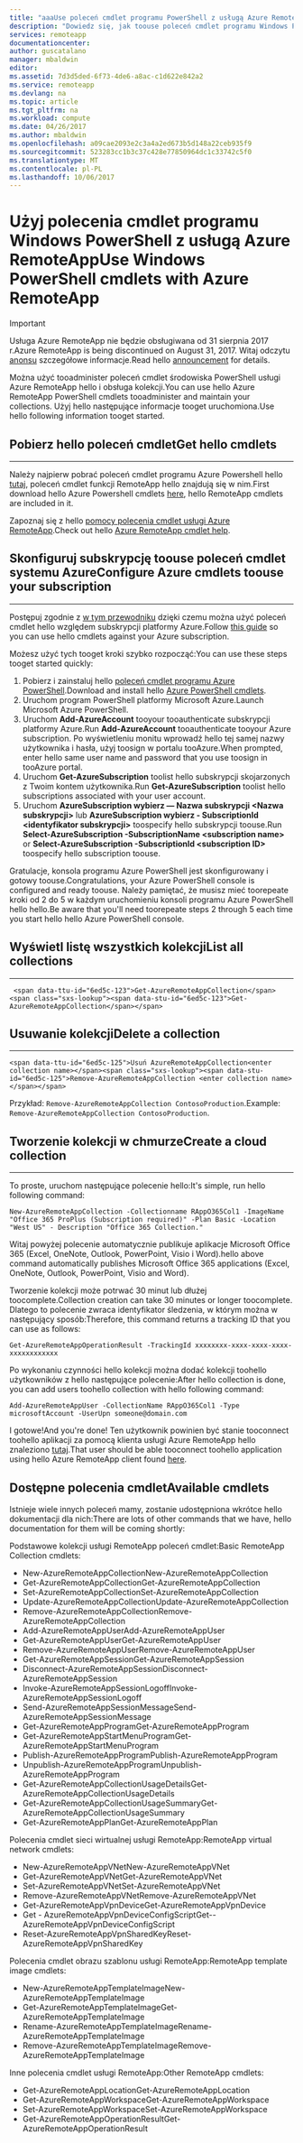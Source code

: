 ```yaml
---
title: "aaaUse poleceń cmdlet programu PowerShell z usługą Azure RemoteApp | Dokumentacja firmy Microsoft"
description: "Dowiedz się, jak toouse poleceń cmdlet programu Windows PowerShell w usłudze Azure RemoteApp."
services: remoteapp
documentationcenter: 
author: guscatalano
manager: mbaldwin
editor: 
ms.assetid: 7d3d5ded-6f73-4de6-a8ac-c1d622e842a2
ms.service: remoteapp
ms.devlang: na
ms.topic: article
ms.tgt_pltfrm: na
ms.workload: compute
ms.date: 04/26/2017
ms.author: mbaldwin
ms.openlocfilehash: a09cae2093e2c3a4a2ed673b5d148a22ceb935f9
ms.sourcegitcommit: 523283cc1b3c37c428e77850964dc1c33742c5f0
ms.translationtype: MT
ms.contentlocale: pl-PL
ms.lasthandoff: 10/06/2017
---
```

# <a name="use-windows-powershell-cmdlets-with-azure-remoteapp"></a><span data-ttu-id="6ed5c-103">Użyj polecenia cmdlet programu Windows PowerShell z usługą Azure RemoteApp</span><span class="sxs-lookup"><span data-stu-id="6ed5c-103">Use Windows PowerShell cmdlets with Azure RemoteApp</span></span>
> [!IMPORTANT]
> <span data-ttu-id="6ed5c-104">Usługa Azure RemoteApp nie będzie obsługiwana od 31 sierpnia 2017 r.</span><span class="sxs-lookup"><span data-stu-id="6ed5c-104">Azure RemoteApp is being discontinued on August 31, 2017.</span></span> <span data-ttu-id="6ed5c-105">Witaj odczytu [anonsu](https://go.microsoft.com/fwlink/?linkid=821148) szczegółowe informacje.</span><span class="sxs-lookup"><span data-stu-id="6ed5c-105">Read hello [announcement](https://go.microsoft.com/fwlink/?linkid=821148) for details.</span></span>
> 
> 

 <span data-ttu-id="6ed5c-106">Można użyć tooadminister poleceń cmdlet środowiska PowerShell usługi Azure RemoteApp hello i obsługa kolekcji.</span><span class="sxs-lookup"><span data-stu-id="6ed5c-106">You can use hello Azure RemoteApp PowerShell cmdlets tooadminister and maintain your collections.</span></span> <span data-ttu-id="6ed5c-107">Użyj hello następujące informacje tooget uruchomiona.</span><span class="sxs-lookup"><span data-stu-id="6ed5c-107">Use hello following information tooget started.</span></span>

## <a name="get-hello-cmdlets"></a><span data-ttu-id="6ed5c-108">Pobierz hello poleceń cmdlet</span><span class="sxs-lookup"><span data-stu-id="6ed5c-108">Get hello cmdlets</span></span>
- - -
<span data-ttu-id="6ed5c-109">Należy najpierw pobrać poleceń cmdlet programu Azure Powershell hello [tutaj](http://go.microsoft.com/?linkid=9811175), poleceń cmdlet funkcji RemoteApp hello znajdują się w nim.</span><span class="sxs-lookup"><span data-stu-id="6ed5c-109">First download hello Azure Powershell cmdlets [here](http://go.microsoft.com/?linkid=9811175), hello RemoteApp cmdlets are included in it.</span></span> 

<span data-ttu-id="6ed5c-110">Zapoznaj się z hello [pomocy polecenia cmdlet usługi Azure RemoteApp](/powershell/module/azure?view=azuresmps-3.7.0).</span><span class="sxs-lookup"><span data-stu-id="6ed5c-110">Check out hello [Azure RemoteApp cmdlet help](/powershell/module/azure?view=azuresmps-3.7.0).</span></span>

## <a name="configure-azure-cmdlets-toouse-your-subscription"></a><span data-ttu-id="6ed5c-111">Skonfiguruj subskrypcję toouse poleceń cmdlet systemu Azure</span><span class="sxs-lookup"><span data-stu-id="6ed5c-111">Configure Azure cmdlets toouse your subscription</span></span>
- - -
<span data-ttu-id="6ed5c-112">Postępuj zgodnie z [w tym przewodniku](/powershell/azure/overview) dzięki czemu można użyć poleceń cmdlet hello względem subskrypcji platformy Azure.</span><span class="sxs-lookup"><span data-stu-id="6ed5c-112">Follow [this guide](/powershell/azure/overview) so you can use hello cmdlets against your Azure subscription.</span></span>

<span data-ttu-id="6ed5c-113">Możesz użyć tych tooget kroki szybko rozpocząć:</span><span class="sxs-lookup"><span data-stu-id="6ed5c-113">You can use these steps tooget started quickly:</span></span>

1. <span data-ttu-id="6ed5c-114">Pobierz i zainstaluj hello [poleceń cmdlet programu Azure PowerShell](http://go.microsoft.com/?linkid=9811175).</span><span class="sxs-lookup"><span data-stu-id="6ed5c-114">Download and install hello [Azure PowerShell cmdlets](http://go.microsoft.com/?linkid=9811175).</span></span>
2. <span data-ttu-id="6ed5c-115">Uruchom program PowerShell platformy Microsoft Azure.</span><span class="sxs-lookup"><span data-stu-id="6ed5c-115">Launch Microsoft Azure PowerShell.</span></span>
3. <span data-ttu-id="6ed5c-116">Uruchom **Add-AzureAccount** tooyour tooauthenticate subskrypcji platformy Azure.</span><span class="sxs-lookup"><span data-stu-id="6ed5c-116">Run **Add-AzureAccount** tooauthenticate tooyour Azure subscription.</span></span> <span data-ttu-id="6ed5c-117">Po wyświetleniu monitu wprowadź hello tej samej nazwy użytkownika i hasła, użyj toosign w portalu tooAzure.</span><span class="sxs-lookup"><span data-stu-id="6ed5c-117">When prompted, enter hello same user name and password that you use toosign in tooAzure portal.</span></span>  
4. <span data-ttu-id="6ed5c-118">Uruchom **Get-AzureSubscription** toolist hello subskrypcji skojarzonych z Twoim kontem użytkownika.</span><span class="sxs-lookup"><span data-stu-id="6ed5c-118">Run **Get-AzureSubscription** toolist hello subscriptions associated with your user account.</span></span> 
5. <span data-ttu-id="6ed5c-119">Uruchom **AzureSubscription wybierz — Nazwa subskrypcji &lt;Nazwa subskrypcji&gt;**  lub **AzureSubscription wybierz - SubscriptionId &lt;identyfikator subskrypcji&gt;**  toospecify hello subskrypcji toouse.</span><span class="sxs-lookup"><span data-stu-id="6ed5c-119">Run **Select-AzureSubscription -SubscriptionName &lt;subscription name&gt;** or **Select-AzureSubscription -SubscriptionId &lt;subscription ID&gt;** toospecify hello subscription toouse.</span></span>

<span data-ttu-id="6ed5c-120">Gratulacje, konsola programu Azure PowerShell jest skonfigurowany i gotowy toouse.</span><span class="sxs-lookup"><span data-stu-id="6ed5c-120">Congratulations, your Azure PowerShell console is configured and ready toouse.</span></span> <span data-ttu-id="6ed5c-121">Należy pamiętać, że musisz mieć toorepeate kroki od 2 do 5 w każdym uruchomieniu konsoli programu Azure PowerShell hello hello.</span><span class="sxs-lookup"><span data-stu-id="6ed5c-121">Be aware that you'll need toorepeate steps 2 through 5 each time you start hello hello Azure PowerShell console.</span></span>  


## <a name="list-all-collections"></a><span data-ttu-id="6ed5c-122">Wyświetl listę wszystkich kolekcji</span><span class="sxs-lookup"><span data-stu-id="6ed5c-122">List all collections</span></span>
- - -
     <span data-ttu-id="6ed5c-123">Get-AzureRemoteAppCollection</span><span class="sxs-lookup"><span data-stu-id="6ed5c-123">Get-AzureRemoteAppCollection</span></span>

## <a name="delete-a-collection"></a><span data-ttu-id="6ed5c-124">Usuwanie kolekcji</span><span class="sxs-lookup"><span data-stu-id="6ed5c-124">Delete a collection</span></span>
- - -
    <span data-ttu-id="6ed5c-125">Usuń AzureRemoteAppCollection<enter collection name></span><span class="sxs-lookup"><span data-stu-id="6ed5c-125">Remove-AzureRemoteAppCollection <enter collection name></span></span>

<span data-ttu-id="6ed5c-126">Przykład: `Remove-AzureRemoteAppCollection ContosoProduction`.</span><span class="sxs-lookup"><span data-stu-id="6ed5c-126">Example:  `Remove-AzureRemoteAppCollection ContosoProduction`.</span></span>

## <a name="create-a-cloud-collection"></a><span data-ttu-id="6ed5c-127">Tworzenie kolekcji w chmurze</span><span class="sxs-lookup"><span data-stu-id="6ed5c-127">Create a cloud collection</span></span>
- - -
<span data-ttu-id="6ed5c-128">To proste, uruchom następujące polecenie hello:</span><span class="sxs-lookup"><span data-stu-id="6ed5c-128">It's simple, run hello following command:</span></span>

    New-AzureRemoteAppCollection -Collectionname RAppO365Col1 -ImageName "Office 365 ProPlus (Subscription required)" -Plan Basic -Location "West US" - Description "Office 365 Collection."

<span data-ttu-id="6ed5c-129">Witaj powyżej polecenie automatycznie publikuje aplikacje Microsoft Office 365 (Excel, OneNote, Outlook, PowerPoint, Visio i Word).</span><span class="sxs-lookup"><span data-stu-id="6ed5c-129">hello above command automatically publishes Microsoft Office 365 applications (Excel, OneNote, Outlook, PowerPoint, Visio and Word).</span></span>

<span data-ttu-id="6ed5c-130">Tworzenie kolekcji może potrwać 30 minut lub dłużej toocomplete.</span><span class="sxs-lookup"><span data-stu-id="6ed5c-130">Collection creation can take 30 minutes or longer toocomplete.</span></span> <span data-ttu-id="6ed5c-131">Dlatego to polecenie zwraca identyfikator śledzenia, w którym można w następujący sposób:</span><span class="sxs-lookup"><span data-stu-id="6ed5c-131">Therefore, this command returns a tracking ID that you can use as follows:</span></span>

    Get-AzureRemoteAppOperationResult -TrackingId xxxxxxxx-xxxx-xxxx-xxxx-xxxxxxxxxxxx

<span data-ttu-id="6ed5c-132">Po wykonaniu czynności hello kolekcji można dodać kolekcji toohello użytkowników z hello następujące polecenie:</span><span class="sxs-lookup"><span data-stu-id="6ed5c-132">After hello collection is done, you can add users toohello collection with hello following command:</span></span>

    Add-AzureRemoteAppUser -CollectionName RAppO365Col1 -Type microsoftAccount -UserUpn someone@domain.com

<span data-ttu-id="6ed5c-133">I gotowe!</span><span class="sxs-lookup"><span data-stu-id="6ed5c-133">And you're done!</span></span> <span data-ttu-id="6ed5c-134">Ten użytkownik powinien być stanie tooconnect toohello aplikacji za pomocą klienta usługi Azure RemoteApp hello znaleziono [tutaj](https://www.remoteapp.windowsazure.com/).</span><span class="sxs-lookup"><span data-stu-id="6ed5c-134">That user should be able tooconnect toohello application using hello Azure RemoteApp client found [here](https://www.remoteapp.windowsazure.com/).</span></span>

## <a name="available-cmdlets"></a><span data-ttu-id="6ed5c-135">Dostępne polecenia cmdlet</span><span class="sxs-lookup"><span data-stu-id="6ed5c-135">Available cmdlets</span></span>
<span data-ttu-id="6ed5c-136">Istnieje wiele innych poleceń mamy, zostanie udostępniona wkrótce hello dokumentacji dla nich:</span><span class="sxs-lookup"><span data-stu-id="6ed5c-136">There are lots of other commands that we have, hello documentation for them will be coming shortly:</span></span>

<span data-ttu-id="6ed5c-137">Podstawowe kolekcji usługi RemoteApp poleceń cmdlet:</span><span class="sxs-lookup"><span data-stu-id="6ed5c-137">Basic RemoteApp Collection cmdlets:</span></span> 

* <span data-ttu-id="6ed5c-138">New-AzureRemoteAppCollection</span><span class="sxs-lookup"><span data-stu-id="6ed5c-138">New-AzureRemoteAppCollection</span></span>
* <span data-ttu-id="6ed5c-139">Get-AzureRemoteAppCollection</span><span class="sxs-lookup"><span data-stu-id="6ed5c-139">Get-AzureRemoteAppCollection</span></span>
* <span data-ttu-id="6ed5c-140">Set-AzureRemoteAppCollection</span><span class="sxs-lookup"><span data-stu-id="6ed5c-140">Set-AzureRemoteAppCollection</span></span>
* <span data-ttu-id="6ed5c-141">Update-AzureRemoteAppCollection</span><span class="sxs-lookup"><span data-stu-id="6ed5c-141">Update-AzureRemoteAppCollection</span></span>
* <span data-ttu-id="6ed5c-142">Remove-AzureRemoteAppCollection</span><span class="sxs-lookup"><span data-stu-id="6ed5c-142">Remove-AzureRemoteAppCollection</span></span>
* <span data-ttu-id="6ed5c-143">Add-AzureRemoteAppUser</span><span class="sxs-lookup"><span data-stu-id="6ed5c-143">Add-AzureRemoteAppUser</span></span>
* <span data-ttu-id="6ed5c-144">Get-AzureRemoteAppUser</span><span class="sxs-lookup"><span data-stu-id="6ed5c-144">Get-AzureRemoteAppUser</span></span>
* <span data-ttu-id="6ed5c-145">Remove-AzureRemoteAppUser</span><span class="sxs-lookup"><span data-stu-id="6ed5c-145">Remove-AzureRemoteAppUser</span></span>
* <span data-ttu-id="6ed5c-146">Get-AzureRemoteAppSession</span><span class="sxs-lookup"><span data-stu-id="6ed5c-146">Get-AzureRemoteAppSession</span></span>
* <span data-ttu-id="6ed5c-147">Disconnect-AzureRemoteAppSession</span><span class="sxs-lookup"><span data-stu-id="6ed5c-147">Disconnect-AzureRemoteAppSession</span></span>
* <span data-ttu-id="6ed5c-148">Invoke-AzureRemoteAppSessionLogoff</span><span class="sxs-lookup"><span data-stu-id="6ed5c-148">Invoke-AzureRemoteAppSessionLogoff</span></span>
* <span data-ttu-id="6ed5c-149">Send-AzureRemoteAppSessionMessage</span><span class="sxs-lookup"><span data-stu-id="6ed5c-149">Send-AzureRemoteAppSessionMessage</span></span>
* <span data-ttu-id="6ed5c-150">Get-AzureRemoteAppProgram</span><span class="sxs-lookup"><span data-stu-id="6ed5c-150">Get-AzureRemoteAppProgram</span></span>
* <span data-ttu-id="6ed5c-151">Get-AzureRemoteAppStartMenuProgram</span><span class="sxs-lookup"><span data-stu-id="6ed5c-151">Get-AzureRemoteAppStartMenuProgram</span></span>
* <span data-ttu-id="6ed5c-152">Publish-AzureRemoteAppProgram</span><span class="sxs-lookup"><span data-stu-id="6ed5c-152">Publish-AzureRemoteAppProgram</span></span>
* <span data-ttu-id="6ed5c-153">Unpublish-AzureRemoteAppProgram</span><span class="sxs-lookup"><span data-stu-id="6ed5c-153">Unpublish-AzureRemoteAppProgram</span></span>
* <span data-ttu-id="6ed5c-154">Get-AzureRemoteAppCollectionUsageDetails</span><span class="sxs-lookup"><span data-stu-id="6ed5c-154">Get-AzureRemoteAppCollectionUsageDetails</span></span>
* <span data-ttu-id="6ed5c-155">Get-AzureRemoteAppCollectionUsageSummary</span><span class="sxs-lookup"><span data-stu-id="6ed5c-155">Get-AzureRemoteAppCollectionUsageSummary</span></span>
* <span data-ttu-id="6ed5c-156">Get-AzureRemoteAppPlan</span><span class="sxs-lookup"><span data-stu-id="6ed5c-156">Get-AzureRemoteAppPlan</span></span>

<span data-ttu-id="6ed5c-157">Polecenia cmdlet sieci wirtualnej usługi RemoteApp:</span><span class="sxs-lookup"><span data-stu-id="6ed5c-157">RemoteApp virtual network cmdlets:</span></span>

* <span data-ttu-id="6ed5c-158">New-AzureRemoteAppVNet</span><span class="sxs-lookup"><span data-stu-id="6ed5c-158">New-AzureRemoteAppVNet</span></span>
* <span data-ttu-id="6ed5c-159">Get-AzureRemoteAppVNet</span><span class="sxs-lookup"><span data-stu-id="6ed5c-159">Get-AzureRemoteAppVNet</span></span>
* <span data-ttu-id="6ed5c-160">Set-AzureRemoteAppVNet</span><span class="sxs-lookup"><span data-stu-id="6ed5c-160">Set-AzureRemoteAppVNet</span></span>
* <span data-ttu-id="6ed5c-161">Remove-AzureRemoteAppVNet</span><span class="sxs-lookup"><span data-stu-id="6ed5c-161">Remove-AzureRemoteAppVNet</span></span>
* <span data-ttu-id="6ed5c-162">Get-AzureRemoteAppVpnDevice</span><span class="sxs-lookup"><span data-stu-id="6ed5c-162">Get-AzureRemoteAppVpnDevice</span></span>
* <span data-ttu-id="6ed5c-163">Get - AzureRemoteAppVpnDeviceConfigScript</span><span class="sxs-lookup"><span data-stu-id="6ed5c-163">Get-- AzureRemoteAppVpnDeviceConfigScript</span></span>
* <span data-ttu-id="6ed5c-164">Reset-AzureRemoteAppVpnSharedKey</span><span class="sxs-lookup"><span data-stu-id="6ed5c-164">Reset-AzureRemoteAppVpnSharedKey</span></span>

<span data-ttu-id="6ed5c-165">Polecenia cmdlet obrazu szablonu usługi RemoteApp:</span><span class="sxs-lookup"><span data-stu-id="6ed5c-165">RemoteApp template image cmdlets:</span></span>

* <span data-ttu-id="6ed5c-166">New-AzureRemoteAppTemplateImage</span><span class="sxs-lookup"><span data-stu-id="6ed5c-166">New-AzureRemoteAppTemplateImage</span></span>
* <span data-ttu-id="6ed5c-167">Get-AzureRemoteAppTemplateImage</span><span class="sxs-lookup"><span data-stu-id="6ed5c-167">Get-AzureRemoteAppTemplateImage</span></span>
* <span data-ttu-id="6ed5c-168">Rename-AzureRemoteAppTemplateImage</span><span class="sxs-lookup"><span data-stu-id="6ed5c-168">Rename-AzureRemoteAppTemplateImage</span></span>
* <span data-ttu-id="6ed5c-169">Remove-AzureRemoteAppTemplateImage</span><span class="sxs-lookup"><span data-stu-id="6ed5c-169">Remove-AzureRemoteAppTemplateImage</span></span>

<span data-ttu-id="6ed5c-170">Inne polecenia cmdlet usługi RemoteApp:</span><span class="sxs-lookup"><span data-stu-id="6ed5c-170">Other RemoteApp cmdlets:</span></span>

* <span data-ttu-id="6ed5c-171">Get-AzureRemoteAppLocation</span><span class="sxs-lookup"><span data-stu-id="6ed5c-171">Get-AzureRemoteAppLocation</span></span>
* <span data-ttu-id="6ed5c-172">Get-AzureRemoteAppWorkspace</span><span class="sxs-lookup"><span data-stu-id="6ed5c-172">Get-AzureRemoteAppWorkspace</span></span>
* <span data-ttu-id="6ed5c-173">Set-AzureRemoteAppWorkspace</span><span class="sxs-lookup"><span data-stu-id="6ed5c-173">Set-AzureRemoteAppWorkspace</span></span>
* <span data-ttu-id="6ed5c-174">Get-AzureRemoteAppOperationResult</span><span class="sxs-lookup"><span data-stu-id="6ed5c-174">Get-AzureRemoteAppOperationResult</span></span>

